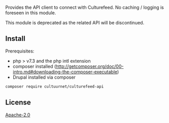 Provides the API client to connect with Culturefeed. No caching / logging is foreseen in this module.

This module is deprecated as the related API will be discontinued.

## Install

Prerequisites:

- php > v7.3 and the php intl extension
- composer installed (http://getcomposer.org/doc/00-intro.md#downloading-the-composer-executable)
- Drupal installed via composer

```bash
composer require cultuurnet/culturefeed-api
```

## License

[Apache-2.0](http://www.apache.org/licenses/LICENSE-2.0.html)
